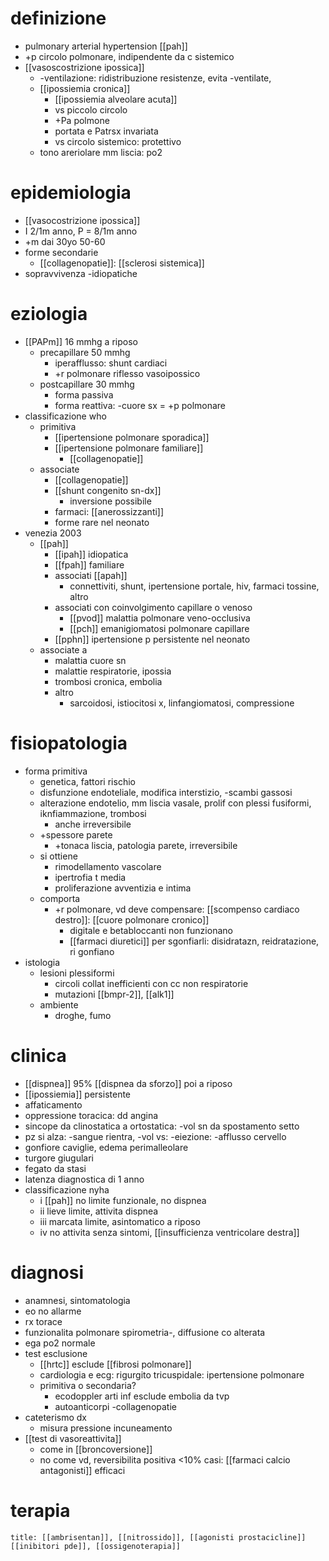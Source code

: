 # definizione
- pulmonary arterial hypertension [[pah]]
- +p circolo polmonare, indipendente da c sistemico
- [[vasoscostrizione ipossica]]
	- -ventilazione: ridistribuzione resistenze, evita -ventilate, 
	- [[ipossiemia cronica]]
		- [[ipossiemia alveolare acuta]]
		- vs piccolo circolo
		- +Pa polmone
		- portata e Patrsx invariata
		- vs circolo sistemico: protettivo
	- tono areriolare mm liscia: po2

# epidemiologia
- [[vasocostrizione ipossica]]
- I 2/1m anno, P = 8/1m anno
- +m dai 30yo 50-60
- forme secondarie
	- [[collagenopatie]]: [[sclerosi sistemica]]
- sopravvivenza -idiopatiche

# eziologia
- [[PAPm]] 16 mmhg a riposo
	- precapillare 50 mmhg
		- iperafflusso: shunt cardiaci
		- +r polmonare riflesso vasoipossico
	- postcapillare 30 mmhg
		- forma passiva
		- forma reattiva: -cuore sx = +p polmonare
- classificazione who
	- primitiva
		- [[ipertensione polmonare sporadica]]
		- [[ipertensione polmonare familiare]]
			- [[collagenopatie]]
	- associate
		- [[collagenopatie]]
		- [[shunt congenito sn-dx]]
			- inversione possibile
		- farmaci: [[anerossizzanti]]
		- forme rare nel neonato
- venezia 2003
	- [[pah]]
		- [[ipah]] idiopatica
		- [[fpah]] familiare
		- associati [[apah]]
			- connettiviti, shunt, ipertensione portale, hiv, farmaci tossine, altro
		- associati con coinvolgimento capillare o venoso
			- [[pvod]] malattia polmonare veno-occlusiva
			- [[pch]] emanigiomatosi polmonare capillare
		- [[pphn]] ipertensione p persistente nel neonato
	- associate a
		- malattia cuore sn
		- malattie respiratorie, ipossia
		- trombosi cronica, embolia
		- altro
			- sarcoidosi, istiocitosi x, linfangiomatosi, compressione

# fisiopatologia
- forma primitiva
	- genetica, fattori rischio
	- disfunzione endoteliale, modifica interstizio, -scambi gassosi
	- alterazione endotelio, mm liscia vasale, prolif con plessi fusiformi, iknfiammazione, trombosi
		- anche irreversibile
	- +spessore parete
		- +tonaca liscia, patologia parete, irreversibile
	- si ottiene
		- rimodellamento vascolare
		- ipertrofia t media
		- proliferazione avventizia e intima
	- comporta
		- +r polmonare, vd deve compensare: [[scompenso cardiaco destro]]: [[cuore polmonare cronico]]
			- digitale e betabloccanti non funzionano
			- [[farmaci diuretici]] per sgonfiarli: disidratazn, reidratazione, ri gonfiano
- istologia
	- lesioni plessiformi
		- circoli collat inefficienti con cc non respiratorie
		- mutazioni [[bmpr-2]], [[alk1]]
	- ambiente
		- droghe, fumo

# clinica
- [[dispnea]] 95% [[dispnea da sforzo]] poi a riposo
- [[ipossiemia]] persistente
- affaticamento
- oppressione toracica: dd angina
- sincope da clinostatica a ortostatica: -vol sn da spostamento setto
- pz si alza: -sangue rientra, -vol vs: -eiezione: -afflusso cervello
- gonfiore caviglie, edema perimalleolare
- turgore giugulari
- fegato da stasi
- latenza diagnostica di 1 anno
- classificazione nyha
	- i [[pah]] no limite funzionale, no dispnea
	- ii lieve limite, attivita dispnea
	- iii marcata limite, asintomatico a riposo
	- iv no attivita senza sintomi, [[insufficienza ventricolare destra]]

# diagnosi
- anamnesi, sintomatologia
- eo no allarme
- rx torace
- funzionalita polmonare spirometria-, diffusione co alterata
- ega po2 normale
- test esclusione
	- [[hrtc]] esclude [[fibrosi polmonare]]
	- cardiologia e ecg: rigurgito tricuspidale: ipertensione polmonare
	- primitiva o secondaria?
		- ecodoppler arti inf esclude embolia da tvp
		- autoanticorpi -collagenopatie
- cateterismo dx
	- misura pressione incuneamento
- [[test di vasoreattivita]]
	- come in [[broncoversione]]
	- no come vd, reversibilita positiva <10% casi: [[farmaci calcio antagonisti]] efficaci

# terapia
```ad-golden-standard
title: [[ambrisentan]], [[nitrossido]], [[agonisti prostacicline]] [[inibitori pde]], [[ossigenoterapia]]
```